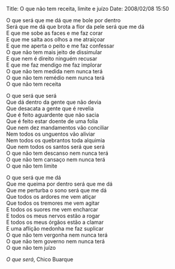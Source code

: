 Title: O que não tem receita, limite e juízo
Date: 2008/02/08 15:50

O que será que me dá que me bole por dentro<br>
Será que me dá que brota a flor da pele será que me dá<br>
E que me sobe as faces e me faz corar<br>
E que me salta aos olhos a me atraiçoar<br>
E que me aperta o peito e me faz confessar<br>
O que não tem mais jeito de dissimular<br>
E que nem é direito ninguém recusar<br>
E que me faz mendigo me faz implorar<br>
O que não tem medida nem nunca terá<br>
O que não tem remédio nem nunca terá<br>
O que não tem receita<br>

O que será que será<br>
Que dá dentro da gente que não devia<br>
Que desacata a gente que é revelia<br>
Que é feito aguardente que não sacia<br>
Que é feito estar doente de uma folia<br>
Que nem dez mandamentos vão conciliar<br>
Nem todos os unguentos vão aliviar<br>
Nem todos os quebrantos toda alquimia<br>
Que nem todos os santos será que será<br>
O que não tem descanso nem nunca terá<br>
O que não tem cansaço nem nunca terá<br>
O que não tem limite<br>

O que será que me dá<br>
Que me queima por dentro será que me dá<br>
Que me perturba o sono será que me dá<br>
Que todos os ardores me vem atiçar<br>
Que todos os tremores me vem agitar<br>
E todos os suores me vem encharcar<br>
E todos os meus nervos estão a rogar<br>
E todos os meus órgãos estão a clamar<br>
E uma aflição medonha me faz suplicar<br>
O que não tem vergonha nem nunca terá<br>
O que não tem governo nem nunca terá<br>
O que não tem juízo<br>

_O que será_, Chico Buarque